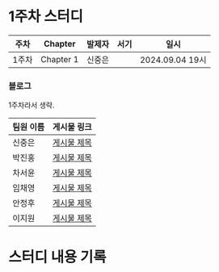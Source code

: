 # 1주차 스터디
| 주차  | Chapter | 발제자 | 서기 | 일시 |
|-------|---------|--------|------|------|
| 1주차 | Chapter 1 | 신중은 |      | 2024.09.04 19시 |

### 블로그
1주차라서 생략.

| 팀원 이름 | 게시물 링크 |
|-----------|-------------|
| 신중은    | [게시물 제목](URL) |
| 박진홍    | [게시물 제목](URL) |
| 차서윤    | [게시물 제목](URL) |
| 임채영    | [게시물 제목](URL) |
| 안정후    | [게시물 제목](URL) |
| 이지원    | [게시물 제목](URL) |

# 스터디 내용 기록
